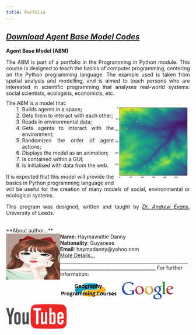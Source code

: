 ```yaml
---
title: Porfolio
---
```


## [*Download Agent Base Model Codes*](https://github.com/haymadanny/)          

**Agent Base Model (ABM)**
<br>

<div class="pull-right" style="text-align: justify">
The ABM is part of a portfolio in the Programming in Python module. This course is designed to teach the basics of computer programming, centering on the Python programming language. The example used is taken from spatial analysis and modelling, and is aimed to teach persons who are interested in scientific programming that analyses real-world systems: social scientists, ecologists, economists, etc.</div>
<div style="margin-top: 10px; text-align: justify"> 
 <img src="ABM.jpg" style="float: right; height: 220px" />
The ABM is a model that:
<ol style="margin-left: 20px; margin-top: 0px">
 <li>Builds agents in a space;</li>
 <li>Gets them to interact with each other;</li>
 <li>Reads in environmental data;</li>
 <li>Gets agents to interact with the environment;</li>
 <li>Randomizes the order of agent actions;</li>
 <li>Displays the model as an animation;</li>
 <li>Is contained within a GUI;</li>
 <li>Is initialised with data from the web.</li>
</ol>
  

It is expected that this model will provide the basics in Python programming language and will be useful for the creation of many models of social, environmental or ecological systems. 

This program was designed, written and taught by [*Dr. Andrew Evans*](http://www.geog.leeds.ac.uk/people/a.evans/), University of Leeds. 
</div>


<br>
**About author...**
<div>
<img src="Girl.jpg" style="float:left" />
     <b>Name</b>: Haymawattie Danny <br>
     <b>Nationality</b>: Guyanese <br>
     <b>Email</b>: haymadanny@yahoo.com <br>
     <a href="README.md">More Details...</a>                           
</div>
________________________________________________________________________________________________
For further information:
<br>
<div style="float:left; width: 33%"><a href="http://www.geog.leeds.ac.uk/courses/computing/study/core-python/"><img src="py.png"></a></div>
<div style="float:left; width: 33%"><a href="http://www.google.co.uk"><img src="google.jpg"></a></div>
<div style="float:left; width:33%"><a href="http://youtube.com"><img src="youtube.png" /></a></div>
